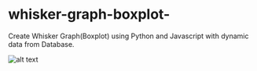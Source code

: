 # whisker-graph-boxplot-
Create Whisker Graph(Boxplot) using Python and Javascript with dynamic data from Database.

![alt text](https://github.com/pch-odoo/whisker-graph-boxplot-/blob/master/demo.png)
